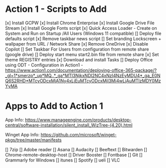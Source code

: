 # Action 1 - Scripts to Add
[x] Install GCPW
[x] Install Chrome Enterprise
[x] Install Google Drive File Stream
[x] Install Google Fonts script
[x] Quick Access Loader - Create on System and Run on Startup /All Users (Windows 11 compatible)
[] Deploy file defaults script 
[x] Remove taskbar news script
[] Set branding Lockscreen + wallpaper from URL / Network Share
[x] Remove OneDrive
[x] Disable Copilot
[] Set Taskbar For Users from configuration from remote share (google drive)
[] Deploy start menu start2.bin file from remote share
[x] Set theme REGISTRY entries
[x] Download and install Tasks
[] Deploy Office using ODT - Configuration in Action1 - https://www.action1.com/documentation/deploying-office-365-package/?_gl=1*smerzp*_up*MQ..*_ga*MTI3NjkxNDI2NC4xNzI4NzEyMDU4*_ga_E0NQ6S2RHD*MTcyODcxMjA1Ny4xLjEuMTcyODcxMjI3Mi4wLjAuMTIzMDY0MzYyMA


# Apps to Add to Action 1

App Info: https://www.manageengine.com/products/desktop-central/software-installation/silent_install_WizTree-(4.20).html

Winget App Info: https://github.com/microsoft/winget-pkgs/tree/master/manifests

[] 7zip
[] Adobe reader
[] Asana
[] Audacity
[] Beeftext
[] Bitwarden
[] Chrome-remote-desktop-host
[] Driver Booster
[] Fontbase
[] Git
[] Grammarly for Windows
[] itunes
[] Spotify
[] ueli
[] VLC
